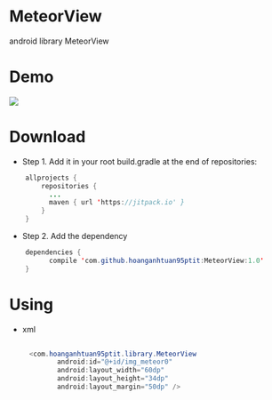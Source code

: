 # MeteorView

android library MeteorView

# Demo

<img src="/store/output1.gif">

# Download

* Step 1. Add it in your root build.gradle at the end of repositories:
```java
    allprojects {
        repositories {
          ...
          maven { url 'https://jitpack.io' }
        }
    }
```
* Step 2. Add the dependency
```java
    dependencies {
	      compile 'com.github.hoanganhtuan95ptit:MeteorView:1.0'
    }
```

# Using

* xml

```java
    
     <com.hoanganhtuan95ptit.library.MeteorView
            android:id="@+id/img_meteor0"
            android:layout_width="60dp"
            android:layout_height="34dp"
            android:layout_margin="50dp" />
```



